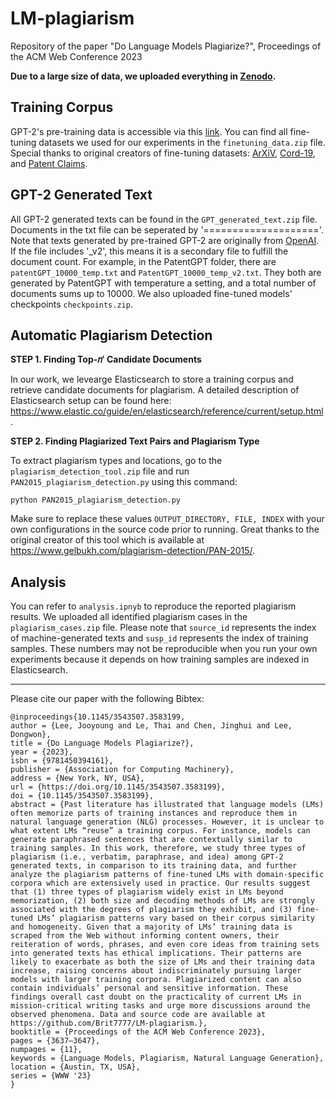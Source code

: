 # LM-plagiarism

Repository of the paper "Do Language Models Plagiarize?", Proceedings of the ACM Web Conference 2023

**Due to a large size of data, we uploaded everything in [Zenodo](https://zenodo.org/record/7634243#.Y-p9ES-B0dh).**

## Training Corpus
GPT-2's pre-training data is accessible via this [link](https://skylion007.github.io/OpenWebTextCorpus/). You can find all fine-tuning datasets we used for our experiments in the ``finetuning_data.zip`` file. Special thanks to original creators of fine-tuning datasets: [ArXiV](https://zenodo.org/record/2533436#.Y-p9iy-B0dg), [Cord-19](https://www.ncbi.nlm.nih.gov/pmc/articles/PMC7251955/), and [Patent Claims](https://arxiv.org/pdf/1907.02052.pdf).

## GPT-2 Generated Text
All GPT-2 generated texts can be found in the ``GPT_generated_text.zip`` file. Documents in the txt file can be seperated by '===================='. Note that texts generated by pre-trained GPT-2 are originally from [OpenAI](https://github.com/openai/gpt-2-output-dataset). If the file includes '_v2', this means it is a secondary file to fulfill the document count. For example, in the PatentGPT folder, there are ``patentGPT_10000_temp.txt`` and ``PatentGPT_10000_temp_v2.txt``. They both are generated by PatentGPT with temperature a setting, and a total number of documents sums up to 10000.  We also uploaded fine-tuned models' checkpoints ``checkpoints.zip``.

## Automatic Plagiarism Detection
**STEP 1. Finding Top-𝑛′ Candidate Documents**

In our work, we levearge Elasticsearch to store a training corpus and retrieve candidate documents for plagiarism. A detailed description of Elasticsearch setup can be found here: <https://www.elastic.co/guide/en/elasticsearch/reference/current/setup.html>.

**STEP 2. Finding Plagiarized Text Pairs and Plagiarism Type**

To extract plagiarism types and locations, go to the ``plagiarism_detection_tool.zip`` file and run ``PAN2015_plagiarism_detection.py`` using this command:
```
python PAN2015_plagiarism_detection.py
```
Make sure to replace these values ``OUTPUT_DIRECTORY, FILE, INDEX`` with your own configurations in the source code prior to running. Great thanks to the original creator of this tool which is available at <https://www.gelbukh.com/plagiarism-detection/PAN-2015/>.

## Analysis
You can refer to ``analysis.ipnyb`` to reproduce the reported plagiarism results. We uploaded all identified plagiarism cases in the ``plagiarism_cases.zip`` file. Please note that ``source_id`` represents the index of machine-generated texts and ``susp_id`` represents the index of training samples. These numbers may not be reproducible when you run your own experiments because it depends on how training samples are indexed in Elasticsearch. 

---
Please cite our paper with the following Bibtex:
```
@inproceedings{10.1145/3543507.3583199,
author = {Lee, Jooyoung and Le, Thai and Chen, Jinghui and Lee, Dongwon},
title = {Do Language Models Plagiarize?},
year = {2023},
isbn = {9781450394161},
publisher = {Association for Computing Machinery},
address = {New York, NY, USA},
url = {https://doi.org/10.1145/3543507.3583199},
doi = {10.1145/3543507.3583199},
abstract = {Past literature has illustrated that language models (LMs) often memorize parts of training instances and reproduce them in natural language generation (NLG) processes. However, it is unclear to what extent LMs “reuse” a training corpus. For instance, models can generate paraphrased sentences that are contextually similar to training samples. In this work, therefore, we study three types of plagiarism (i.e., verbatim, paraphrase, and idea) among GPT-2 generated texts, in comparison to its training data, and further analyze the plagiarism patterns of fine-tuned LMs with domain-specific corpora which are extensively used in practice. Our results suggest that (1) three types of plagiarism widely exist in LMs beyond memorization, (2) both size and decoding methods of LMs are strongly associated with the degrees of plagiarism they exhibit, and (3) fine-tuned LMs’ plagiarism patterns vary based on their corpus similarity and homogeneity. Given that a majority of LMs’ training data is scraped from the Web without informing content owners, their reiteration of words, phrases, and even core ideas from training sets into generated texts has ethical implications. Their patterns are likely to exacerbate as both the size of LMs and their training data increase, raising concerns about indiscriminately pursuing larger models with larger training corpora. Plagiarized content can also contain individuals’ personal and sensitive information. These findings overall cast doubt on the practicality of current LMs in mission-critical writing tasks and urge more discussions around the observed phenomena. Data and source code are available at https://github.com/Brit7777/LM-plagiarism.},
booktitle = {Proceedings of the ACM Web Conference 2023},
pages = {3637–3647},
numpages = {11},
keywords = {Language Models, Plagiarism, Natural Language Generation},
location = {Austin, TX, USA},
series = {WWW '23}
}
```
